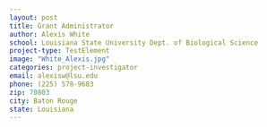 ```yaml
---
layout: post
title: Grant Administrator
author: Alexis White
school: Louisiana State University Dept. of Biological Science
project-type: TestElement
image: "White_Alexis.jpg"
categories: project-investigator
email: alexisw@lsu.edu
phone: (225) 578-9683
zip: 70803
city: Baton Rouge
state: Louisiana
---
```

